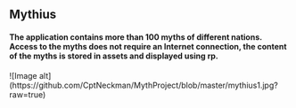 <h2>Mythius</h2>
<h4>The application contains more than 100 myths of different nations. Access to the myths does not require an Internet connection, the content of the myths is stored in assets and displayed using rp.</h4>
![Image alt](https://github.com/CptNeckman/MythProject/blob/master/mythius1.jpg?raw=true)
